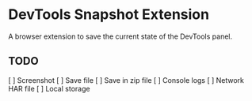 # DevTools Snapshot Extension
A browser extension to save the current state of the DevTools panel.

## TODO

[ ] Screenshot
[ ] Save file
[ ] Save in zip file
[ ] Console logs
[ ] Network HAR file
[ ] Local storage